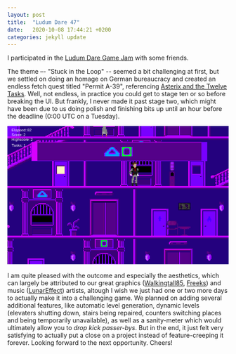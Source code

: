 ```yaml
---
layout: post
title:  "Ludum Dare 47"
date:   2020-10-08 17:44:21 +0200
categories: jekyll update
---
```

I participated in the [Ludum Dare Game Jam][ld-jam] with some friends.

The theme –- "Stuck in the Loop" -- seemed a bit challenging at first, but we settled on doing an homage on German bureaucracy and created an endless fetch quest titled "Permit A-39", referencing [Asterix and the Twelve Tasks][asterix]. Well, not endless, in practice you could get to stage ten or so before breaking the UI. But frankly, I never made it past stage two, which might have been due to us doing polish and finishing bits up until an hour before the deadline (0:00 UTC on a Tuesday).

![Permit A-39 Screenshot](/assets/images/ldjam.png)

I am quite pleased with the outcome and especially the aesthetics, which can largely be attributed to our great graphics ([Walkingtall85][chris], [Freeks][peter]) and music ([LunarEffect][greg]) artists, altough I wish we just had one or two more days to actually make it into a challenging game. We planned on adding several additional features, like automatic level generation, dynamic levels (elevaters shutting down, stairs being repaired, counters switching places and being temporarily unavailable), as well as a sanity-meter which would ultimately allow you to _drop kick passer-bys_. But in the end, it just felt very satisfying to actually put a close on a project instead of feature-creeping it forever. Looking forward to the next opportunity. Cheers!


[ld-jam]: https://ldjam.com/events/ludum-dare/47/$216354
[asterix]:https://en.wikipedia.org/wiki/The_Twelve_Tasks_of_Asterix
[chris]: https://ldjam.com/users/walkingtall85
[peter]: https://ldjam.com/users/freeks
[greg]: https://ldjam.com/users/lunareffect